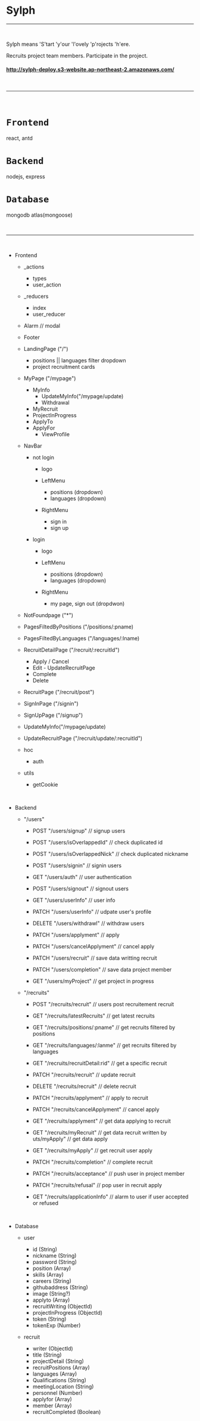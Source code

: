 # Sylph

---

<br/>

Sylph means 'S'tart 'y'our 'l'ovely 'p'rojects 'h'ere.

Recruits project team members. Participate in the project.

#### http://sylph-deploy.s3-website.ap-northeast-2.amazonaws.com/ 

<br/>

---

<br/>

# `Frontend`

react, antd

# `Backend`

nodejs, express

# `Database`

mongodb atlas(mongoose)

<br/>

---

<br/>

- Frontend

  - \_actions

    - types
    - user_action

  - \_reducers

    - index
    - user_reducer

  - Alarm // modal

  - Footer

  - LandingPage ("/")

    - positions || languages filter dropdown
    - project recruitment cards

  - MyPage ("/mypage")

    - MyInfo
      - UpdateMyInfo("/mypage/update)
      - Withdrawal
    - MyRecruit
    - ProjectInProgress
    - ApplyTo
    - ApplyFor
      - ViewProfile

  - NavBar

    - not login

      - logo

      - LeftMenu

        - positions (dropdown)
        - languages (dropdown)

      - RightMenu
        - sign in
        - sign up

    - login

      - logo

      - LeftMenu

        - positions (dropdown)
        - languages (dropdown)

      - RightMenu
        - my page, sign out (dropdwon)

  - NotFoundpage ("\*")

  - PagesFiltedByPositions ("/positions/:pname)

  - PagesFiltedByLanguages ("/languages/:lname)

  - RecruitDetailPage ("/recruit/:recruitId")

    - Apply / Cancel
    - Edit - UpdateRecruitPage
    - Complete
    - Delete

  - RecruitPage ("/recruit/post")

  - SignInPage ("/signin")

  - SignUpPage ("/signup")

  - UpdateMyInfo("/mypage/update)

  - UpdateRecruitPage ("/recruit/update/:recruitId")

  - hoc

    - auth

  - utils
    - getCookie

<br/>

- Backend

  - "/users"

    - POST "/users/signup" // signup users

    - POST "/users/isOverlappedId" // check duplicated id

    - POST "/users/isOverlappedNick" // check duplicated nickname

    - POST "/users/signin" // signin users

    - GET "/users/auth" // user authentication

    - POST "/users/signout" // signout users

    - GET "/users/userInfo" // user info

    - PATCH "/users/userInfo" // udpate user's profile

    - DELETE "/users/withdrawl" // withdraw users

    - PATCH "/users/applyment" // apply

    - PATCH "/users/cancelApplyment" // cancel apply

    - PATCH "/users/recruit" // save data writting recruit

    - PATCH "/users/completion" // save data project member

    - GET "/users/myProject" // get project in progress

  - "/recruits"

    - POST "/recruits/recruit" // users post recruitement recruit

    - GET "/recruits/latestRecruits" // get latest recruits

    - GET "/recruits/positions/:pname" // get recruits filtered by positions

    - GET "/recruits/languages/:lanme" // get recruits filtered by languages

    - GET "/recruits/recruitDetail:rid" // get a specific recruit

    - PATCH "/recruits/recruit" // update recruit

    - DELETE "/recruits/recruit" // delete recruit

    - PATCH "/recruits/applyment" // apply to recruit

    - PATCH "/recruits/cancelApplyment" // cancel apply

    - GET "/recruits/applyment" // get data applying to recruit

    - GET "/recruits/myRecruit" // get data recruit written by uts/myApply" // get data apply

    - GET "/recruits/myApply" // get recruit user apply

    - PATCH "/recruits/completion" // complete recruit

    - PATCH "/recruits/acceptance" // push user in project member

    - PATCH "/recruits/refusal" // pop user in recruit apply

    - GET "/recruits/applicationInfo" // alarm to user if user accepted or refused

<br/>

- Database

  - user

    - id (String)
    - nickname (String)
    - password (String)
    - position (Array)
    - skills (Array)
    - careers (String)
    - githubaddress (String)
    - image (String?)
    - applyto (Array)
    - recruitWriting (ObjectId)
    - projectInProgress (ObjectId)
    - token (String)
    - tokenExp (Number)

  - recruit
    - writer (ObjectId)
    - title (String)
    - projectDetail (String)
    - recruitPositions (Array)
    - languages (Array)
    - Qualifications (String)
    - meetingLocation (String)
    - personnel (Number)
    - applyfor (Array)
    - member (Array)
    - recruitCompleted (Boolean)

<br />
